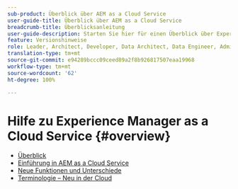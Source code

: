 ```yaml
---
sub-product: Überblick über AEM as a Cloud Service
user-guide-title: Überblick über AEM as a Cloud Service
breadcrumb-title: Überblicksanleitung
user-guide-description: Starten Sie hier für einen Überblick über Experience Manager as a Cloud Service, einschließlich Einführung, Terminologie usw.
feature: Versionshinweise
role: Leader, Architect, Developer, Data Architect, Data Engineer, Administrator, Business Practitioner
translation-type: tm+mt
source-git-commit: e94289bccc09ceed89a2f8b926817507eaa19968
workflow-type: tm+mt
source-wordcount: '62'
ht-degree: 100%

---
```



# Hilfe zu Experience Manager as a Cloud Service {#overview}

+ [Überblick](/help/overview/home.md)
+ [Einführung in AEM as a Cloud Service](introduction.md)
+ [Neue Funktionen und Unterschiede](what-is-new-and-different.md)
+ [Terminologie – Neu in der Cloud](terminology.md)
